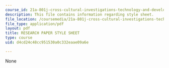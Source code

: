 ```yaml
---
course_id: 21a-801j-cross-cultural-investigations-technology-and-development-fall-2012
description: This file contains information regarding style sheet.
file_location: /coursemedia/21a-801j-cross-cultural-investigations-technology-and-development-fall-2012/d4cd24c48cc951530a0c332eaae09a6e_MIT21A_801JF12_styleShee.pdf
file_type: application/pdf
layout: pdf
title: RESEARCH PAPER STYLE SHEET
type: course
uid: d4cd24c48cc951530a0c332eaae09a6e

---
```

None